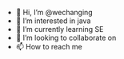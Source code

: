 - 👋 Hi, I’m @wechanging
- 👀 I’m interested in java
- 🌱 I’m currently learning SE
- 💞️ I’m looking to collaborate on 
- 📫 How to reach me 

<!---
wechanging/wechanging is a ✨ special ✨ repository because its `README.md` (this file) appears on your GitHub profile.
You can click the Preview link to take a look at your changes.
--->
